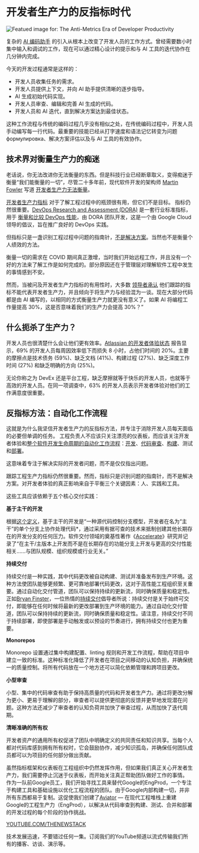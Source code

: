 # 开发者生产力的反指标时代

![Featued image for: The Anti-Metrics Era of Developer Productivity](https://cdn.thenewstack.io/media/2025/06/7f2a730c-metrics-1024x577.png)

复杂的 [AI 编码助手](https://thenewstack.io/ai-coding-assistants-are-reshaping-engineering-not-replacing-engineers/) 的引入从根本上改变了开发人员的工作方式。曾经需要数小时集中输入和调试的工作，现在可以通过精心设计的提示和与 AI 工具的迭代协作在几分钟内完成。

今天的开发过程通常是这样的：

- 开发人员收集任务的需求。
- 开发人员提供上下文，并向 AI 助手提供清晰的逐步指导。
- AI 生成初始代码实现。
- 开发人员审查、编辑和完善 AI 生成的代码。
- 开发人员和 AI 迭代，直到解决方案达到最佳状态。

这种工作流程与传统的编码过程几乎没有相似之处，在传统编码过程中，开发人员手动编写每一行代码。最重要的技能已经从打字速度和语法记忆转变为问题 формулировка、解决方案评估以及与 AI 工具的有效协作。

## 技术界对衡量生产力的痴迷

老话说，你无法改进你无法衡量的东西。但是科技行业已经断章取义，变得痴迷于衡量“我们能衡量的一切”，尽管二十多年前，现代软件开发的架构师 [Martin Fowler](https://twitter.com/martinfowler) 写道 [开发者生产力无法衡量](https://martinfowler.com/bliki/CannotMeasureProductivity.html)。

[开发者生产力指标](https://thenewstack.io/developer-productivity-whos-tracking-it-not-many/) 对于了解工程过程中的瓶颈很有用，但它们不是目标。
指标仍然很重要。[DevOps Research and Assessment (DORA)](https://thenewstack.io/google-says-you-might-be-doing-dora-metrics-wrong/) 是一套行业标准指标，用于 [衡量和比较 DevOps 性能](https://thenewstack.io/dora-2024-ai-and-platform-engineering-fall-short/)，由 DORA 团队开发，这是一个由 Google Cloud 领导的倡议，旨在推广良好的 DevOps 实践。

但指标只是一盏识别工程过程中问题的指南针，[不是解决方案](https://www.aviator.co/blog/everything-wrong-with-dora-metrics/)。当然也不是衡量个人绩效的方法。

衡量一切的需求在 COVID 期间真正激增，当时我们开始远程工作，并且没有一个好的方法来了解工作是如何完成的。部分原因还在于管理层对理解软件工程中发生的事情感到不安。

然而，当被问及开发者生产力指标的有用性时，大多数 [领导者承认](https://www.atlassian.com/software/compass/resources/state-of-developer-2024) 他们跟踪的指标不能代表开发者生产力，并且倾向于将生产力与经验混为一谈。现在大部分代码都是由 AI 编写的，以相同的方式衡量生产力就更没有意义了。如果 AI 将编程工作量提高 30%，这是否意味着我们的生产力会提高 30%？”

## 什么扼杀了生产力？

开发人员也很清楚什么会让他们更有效率。[Atlassian 的开发者体验状态](https://www.atlassian.com/software/compass/resources/state-of-developer-2024) 报告显示，69% 的开发人员每周因效率低下而损失 8 小时，占他们时间的 20%。主要的摩擦点是技术债务 (59%)、缺乏文档 (41%)、构建过程 (27%)、缺乏深度工作时间 (27%) 和缺乏明确的方向 (25%)。

无论你称之为 DevEx 还是平台工程，缺乏摩擦就等于快乐的开发人员，也就等于高效的开发人员。在同一项调查中，63% 的开发人员表示开发者体验对他们的工作满意度很重要。

## 反指标方法：自动化工作流程

这就是为什么我坚信开发者生产力的反指标方法，并专注于消除开发人员每天面临的必要但单调的任务。
工程负责人不应该只关注漂亮的仪表板，而应该关注开发者体验和[整个软件开发生命周期的自动化工作流程](https://www.aviator.co/?utm_source=tns&utm_medium=content&utm_campaign=q2-2025-tns-article-1-aviator-home&utm_term=net-new&utm_content=awareness)：[开发](https://www.aviator.co/stacked-prs?utm_source=tns&utm_medium=content&utm_campaign=q2-2025-tns-article-1-aviator-stackedprs&utm_term=net-new&utm_content=awareness)、[代码审查](https://www.aviator.co/flexreview?utm_source=tns&utm_medium=content&utm_campaign=q2-2025-tns-article-1-aviator-flexreview&utm_term=net-new&utm_content=awareness)、[构建](https://www.aviator.co/merge-queue?utm_source=tns&utm_medium=content&utm_campaign=q2-2025-tns-article-1-aviator-mergequeue&utm_term=net-new&utm_content=awareness)、测试和[部署](https://www.aviator.co/releases?utm_source=tns&utm_medium=content&utm_campaign=q2-2025-tns-article-1-aviator-releases&utm_term=net-new&utm_content=awareness)。

这意味着专注于解决实际的开发者问题，而不是仅仅指出问题。

跟踪工程生产力指标仍然很重要。然而，指标只是识别问题的指南针，而不是解决方案。对开发者体验的真正影响来自于平衡三个关键因素：人、实践和工具。

这些工具应该依赖于五个核心交付实践：

**基于主干的开发**

根据[这个定义](https://trunkbaseddevelopment.com/#one-line-summary)，基于主干的开发是“一种源代码控制分支模型，开发者在名为“主干”的单个分支上协作处理代码*，通过采用有据可查的技术来抵制创建其他长期存在的开发分支的任何压力。软件交付领域的奠基性著作《[Accelerate](https://www.oreilly.com/library/view/accelerate/9781457191435/)》研究并记录了“在主干/主版本上开发而不是在长期存在的功能分支上开发与更高的交付性能相关……与团队规模、组织规模或行业无关。”

**持续交付**

持续交付是一种实践，其中代码更改被自动构建、测试并准备发布到生产环境。这种方法使团队能够更频繁、更可靠地部署代码更改，这对于高性能工程组织至关重要。通过自动化交付管道，团队可以保持持续的更新流，同时确保质量和稳定性。正如[Bryan Finster](https://www.linkedin.com/in/bryan-finster/)，一位热情的[持续交付](https://minimumcd.org/)倡导者所说：持续交付是关于始终可交付，即能够在任何时候将最新的更改部署到生产环境的能力。通过自动化交付管道，团队可以保持持续的更新流，同时确保质量和稳定性。请注意，持续交付不同于持续部署，即使部署是手动触发或以预设的节奏进行，拥有持续交付也更为重要。

**Monorepos**

Monorepo 设置通过集中构建配置、linting 规则和开发工作流程，帮助在项目中建立一致的标准。这种标准化降低了开发者在项目之间移动的认知负担，并确保统一的质量控制。将所有代码放在一个地方还可以简化依赖管理和跨项目更改。

**小型审查**

小型、集中的代码审查有助于保持高质量的代码和开发者生产力。通过将更改分解为更小、更易于理解的部分，审查者可以提供更彻底的反馈并更早地发现潜在问题。这种方法还减少了审查者的认知负荷并加快了审查过程，从而加快了迭代周期。

**清晰准确的所有权**

开发者资产的通用所有权促进了团队中明确定义的共同责任和知识共享。当每个人都对代码库感到拥有所有权时，它会鼓励协作，减少知识孤岛，并确保任何团队成员都可以为项目的任何部分做出贡献。

虽然指标框架和仪表板在工程组织中仍然发挥作用，但如果我们真正关心开发者生产力，我们需要停止沉迷于仪表板，而开始关注真正帮助团队做好工作的事情。
作为一队前Google员工，我们开始寻找工具来替代Google的EngProd，一个专注于构建工具和基础设施以优化工程流程的团队。由于Google内部构建一切，并非所有东西都易于复制。这促使我们创建了[Aviator](https://www.aviator.co/?utm_source=tns&utm_medium=content&utm_campaign=q2-2025-tns-article-1-aviator-home&utm_term=net-new&utm_content=awareness) — 在现代工程堆栈上重建Google的工程生产力（EngProd），以解决从代码审查到构建、测试、合并和部署的开发过程的每个阶段的协作挑战。

[YOUTUBE.COM/THENEWSTACK](https://youtube.com/thenewstack?sub_confirmation=1)

技术发展迅速，不要错过任何一集。订阅我们的YouTube频道以流式传输我们所有的播客、访谈、演示等。